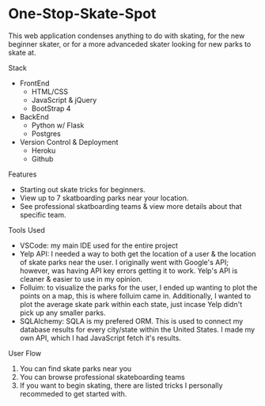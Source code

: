 # One-Stop-Skate-Spot

This web application condenses anything to do with skating, for the new beginner skater, or for a more advanceded skater looking for new parks to skate at.


Stack
* FrontEnd
  * HTML/CSS
  * JavaScript & jQuery
  * BootStrap 4
* BackEnd
  * Python w/ Flask
  * Postgres
* Version Control & Deployment
  * Heroku
  * Github
  

Features
* Starting out skate tricks for beginners.
* View up to 7 skatboarding parks near your location.
* See professional skatboarding teams & view more details about that specific team.

Tools Used
* VSCode: my main IDE used for the entire project
* Yelp API: I needed a way to both get the location of a user & the location of skate parks near the user. I originally went with Google's API; however, was having API key errors getting it to work. Yelp's API is cleaner & easier to use in my opinion.
* Folluim: to visualize the parks for the user, I ended up wanting to plot the points on a map, this is where folluim came in. Additionally, I wanted to plot the average skate park within each state, just incase Yelp didn't pick up any smaller parks.
* SQLAlchemy: SQLA is my prefered ORM. This is used to connect my database results for every city/state within the United States. I made my own API, which I had JavaScript fetch it's results.

User Flow
1. You can find skate parks near you
2. You can browse professional skateboarding teams
3. If you want to begin skating, there are listed tricks I personally recommeded to get started with.
